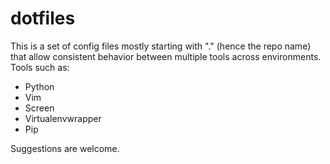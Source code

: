 dotfiles
========

This is a set of config files mostly starting with "." (hence the repo name) that allow consistent behavior between multiple tools across environments. Tools such as:

* Python
* Vim
* Screen
* Virtualenvwrapper
* Pip

Suggestions are welcome.
